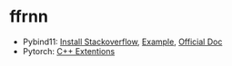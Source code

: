 # ffrnn


* Pybind11: [Install Stackoverflow](https://stackoverflow.com/questions/54704599/how-to-apt-install-python-pybind11), [Example](https://github.com/tdegeus/pybind11_examples/tree/master/01_py-list_cpp-vector), [Official Doc](https://pybind11.readthedocs.io/en/stable/basics.html)
* Pytorch: [C++ Extentions](https://pytorch.org/tutorials/advanced/cpp_extension.html)
  